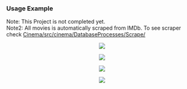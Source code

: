 ### Usage Example

Note: This Project is not completed yet.  
Note2: All movies is automatically scraped from IMDb. To see scraper check [Cinema/src/cinema/DatabaseProcesses/Scrape/](Cinema/src/cinema/DatabaseProcesses/Scrape/)

<p align="center"> 
<img src="img/1.png">
</p>  
<p align="center"> 
<img src="img/2.png">
</p>  
<p align="center"> 
<img src="img/3.png">
</p>  
<p align="center"> 
<img src="img/4.png">
</p>  

